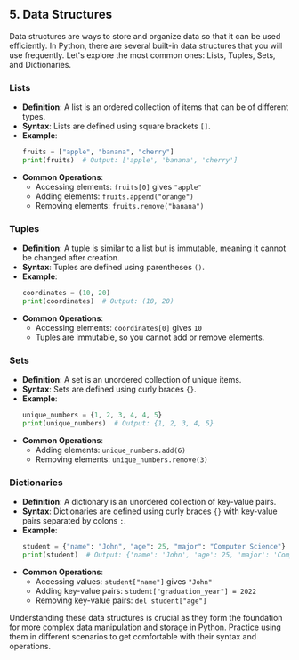 ## 5. Data Structures

Data structures are ways to store and organize data so that it can be used efficiently. In Python, there are several built-in data structures that you will use frequently. Let's explore the most common ones: Lists, Tuples, Sets, and Dictionaries.

### Lists
- **Definition**: A list is an ordered collection of items that can be of different types.
- **Syntax**: Lists are defined using square brackets `[]`.
- **Example**:
  ```python
  fruits = ["apple", "banana", "cherry"]
  print(fruits)  # Output: ['apple', 'banana', 'cherry']
  ```
- **Common Operations**:
  - Accessing elements: `fruits[0]` gives `"apple"`
  - Adding elements: `fruits.append("orange")`
  - Removing elements: `fruits.remove("banana")`

### Tuples
- **Definition**: A tuple is similar to a list but is immutable, meaning it cannot be changed after creation.
- **Syntax**: Tuples are defined using parentheses `()`.
- **Example**:
  ```python
  coordinates = (10, 20)
  print(coordinates)  # Output: (10, 20)
  ```
- **Common Operations**:
  - Accessing elements: `coordinates[0]` gives `10`
  - Tuples are immutable, so you cannot add or remove elements.

### Sets
- **Definition**: A set is an unordered collection of unique items.
- **Syntax**: Sets are defined using curly braces `{}`.
- **Example**:
  ```python
  unique_numbers = {1, 2, 3, 4, 4, 5}
  print(unique_numbers)  # Output: {1, 2, 3, 4, 5}
  ```
- **Common Operations**:
  - Adding elements: `unique_numbers.add(6)`
  - Removing elements: `unique_numbers.remove(3)`

### Dictionaries
- **Definition**: A dictionary is an unordered collection of key-value pairs.
- **Syntax**: Dictionaries are defined using curly braces `{}` with key-value pairs separated by colons `:`.
- **Example**:
  ```python
  student = {"name": "John", "age": 25, "major": "Computer Science"}
  print(student)  # Output: {'name': 'John', 'age': 25, 'major': 'Computer Science'}
  ```
- **Common Operations**:
  - Accessing values: `student["name"]` gives `"John"`
  - Adding key-value pairs: `student["graduation_year"] = 2022`
  - Removing key-value pairs: `del student["age"]`

Understanding these data structures is crucial as they form the foundation for more complex data manipulation and storage in Python. Practice using them in different scenarios to get comfortable with their syntax and operations.
